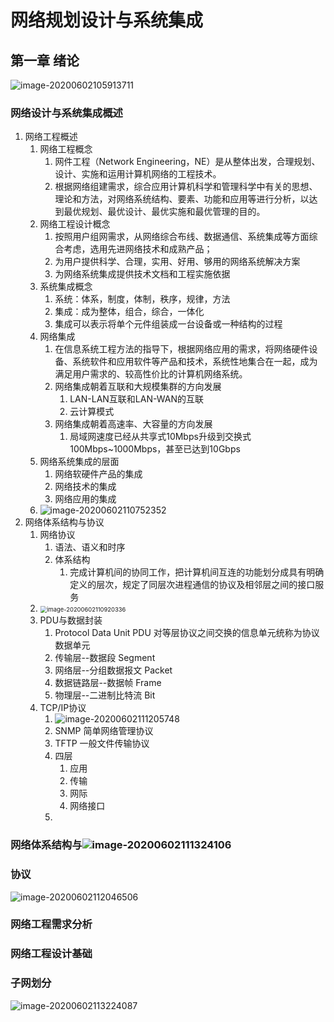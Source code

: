 # 网络规划设计与系统集成

## 第一章 绪论

![image-20200602105913711](C:\Users\10316\Documents\GitHub\learn_doc_md\网络规划设计与系统集成\Untitled.assets\image-20200602105913711.png)

### 网络设计与系统集成概述
1. 网络工程概述
   1. 网络工程概念
      1. 网件工程（Network Engineering，NE）是从整体出发，合理规划、设计、实施和运用计算机网络的工程技术。
      2. 根据网络组建需求，综合应用计算机科学和管理科学中有关的思想、理论和方法，对网络系统结构、要素、功能和应用等进行分析，以达到最优规划、最优设计、最优实施和最优管理的目的。
   2. 网络工程设计概念
      1. 按照用户组网需求，从网络综合布线、数据通信、系统集成等方面综合考虑，选用先进网络技术和成熟产品；
      2. 为用户提供科学、合理，实用、好用、够用的网络系统解决方案
      3. 为网络系统集成提供技术文档和工程实施依据
   3. 系统集成概念
      1. 系统：体系，制度，体制，秩序，规律，方法
      2. 集成：成为整体，组合，综合，一体化
      3. 集成可以表示将单个元件组装成一台设备或一种结构的过程
   4. 网络集成
      1. 在信息系统工程方法的指导下，根据网络应用的需求，将网络硬件设备、系统软件和应用软件等产品和技术，系统性地集合在一起，成为满足用户需求的、较高性价比的计算机网络系统。
      2. 网络集成朝着互联和大规模集群的方向发展
         1. LAN-LAN互联和LAN-WAN的互联
         2. 云计算模式
      3. 网络集成朝着高速率、大容量的方向发展
         1. 局域网速度已经从共享式10Mbps升级到交换式100Mbps~1000Mbps，甚至已达到10Gbps
   5. 网络系统集成的层面
      1. 网络软硬件产品的集成
      2. 网络技术的集成
      3. 网络应用的集成
   6. ![image-20200602110752352](C:\Users\10316\Documents\GitHub\learn_doc_md\网络规划设计与系统集成\Untitled.assets\image-20200602110752352.png)
2. 网络体系结构与协议
   1. 网络协议
      1. 语法、语义和时序
      2. 体系结构
         1. 完成计算机间的协同工作，把计算机间互连的功能划分成具有明确定义的层次，规定了同层次进程通信的协议及相邻层之间的接口服务 
   2. <img src="C:\Users\10316\Documents\GitHub\learn_doc_md\网络规划设计与系统集成\Untitled.assets\image-20200602110920336.png" alt="image-20200602110920336" style="zoom:67%;" />
   3. PDU与数据封装
      1. Protocol Data Unit PDU  对等层协议之间交换的信息单元统称为协议数据单元
      2. 传输层--数据段 Segment
      3. 网络层--分组数据报文 Packet
      4. 数据链路层--数据帧 Frame
      5. 物理层--二进制比特流 Bit
   4. TCP/IP协议
      1. ![image-20200602111205748](C:\Users\10316\Documents\GitHub\learn_doc_md\网络规划设计与系统集成\Untitled.assets\image-20200602111205748.png)
      2. SNMP 简单网络管理协议
      3. TFTP 一般文件传输协议
      4. 四层
         1. 应用
         2. 传输
         3. 网际
         4. 网络接口
      5. 
### 网络体系结构与![image-20200602111324106](C:\Users\10316\Documents\GitHub\learn_doc_md\网络规划设计与系统集成\Untitled.assets\image-20200602111324106.png)



### 协议

![image-20200602112046506](C:\Users\10316\Documents\GitHub\learn_doc_md\网络规划设计与系统集成\Untitled.assets\image-20200602112046506.png)

### 网络工程需求分析
### 网络工程设计基础









### 子网划分

![image-20200602113224087](C:\Users\10316\Documents\GitHub\learn_doc_md\网络规划设计与系统集成\Untitled.assets\image-20200602113224087.png)